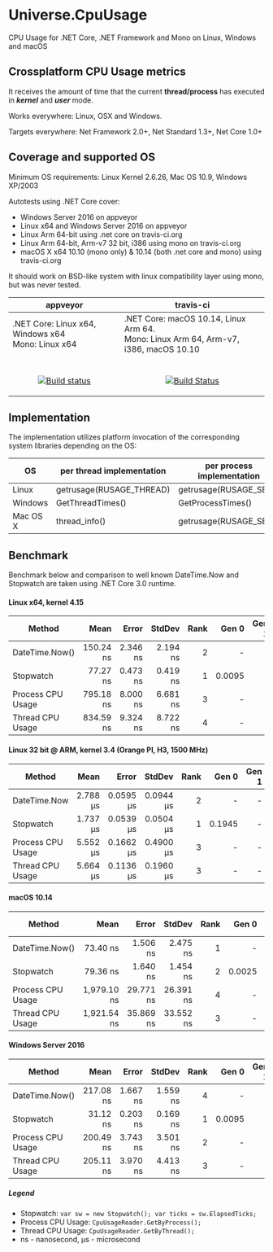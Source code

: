 # Universe.CpuUsage
CPU Usage for .NET Core, .NET Framework and Mono on Linux, Windows and macOS

## Crossplatform CPU Usage metrics
It receives the amount of time that the current **thread/process** has executed in _**kernel**_ and _**user**_ mode.

Works everywhere: Linux, OSX and Windows.

Targets everywhere: Net Framework 2.0+, Net Standard 1.3+, Net Core 1.0+

## Coverage and supported OS
Minimum OS requirements: Linux Kernel 2.6.26, Mac OS 10.9, Windows XP/2003

Autotests using .NET Core cover:
- Windows Server 2016 on appveyor
- Linux x64 and Windows Server 2016 on appveyor
- Linux Arm 64-bit using .net core on travis-ci.org
- Linux Arm 64-bit, Arm-v7 32 bit, i386 using mono on travis-ci.org
- macOS X x64 10.10 (mono only) & 10.14 (both .net core and mono) using travis-ci.org

It should work on BSD-like system with linux compatibility layer using mono, but was never tested. 

| appveyor                   | travis-ci                                                                                 |
|----------------------------|-------------------------------------------------------------------------------------------|
| .NET Core: Linux x64, Windows x64<br>Mono: Linux x64 | .NET Core: macOS 10.14, Linux Arm 64. <br>Mono: Linux Arm 64, Arm-v7, i386, macOS 10.10 |
| <br><p align="center">[![Build status](https://ci.appveyor.com/api/projects/status/udq3dip23mqxlkjf?svg=true)](https://ci.appveyor.com/project/devizer/universe-cpuusage)</p> | <br><p align="center">[![Build Status](https://travis-ci.org/devizer/Universe.CpuUsage.svg?branch=master)](https://travis-ci.org/devizer/Universe.CpuUsage)</p> |
 
## Implementation
The implementation utilizes platform invocation of the corresponding system libraries depending on the OS:

| OS       | per thread implementation  | per process implementation   | library         |
|----------|--------------------------|------------------------|-----------------|
| Linux    | getrusage(RUSAGE_THREAD) | getrusage(RUSAGE_SELF) | libc.so         |
| Windows  | GetThreadTimes()         | GetProcessTimes()      | kernel32.dll    |
| Mac OS X | thread_info()            | getrusage(RUSAGE_SELF) | libSystem.dylib |

## Benchmark 
Benchmark below and comparison to well known DateTime.Now and Stopwatch are taken using .NET Core 3.0 runtime.

#### Linux x64, kernel 4.15
|      Method |      Mean |    Error |   StdDev | Rank |  Gen 0 | Gen 1 | Gen 2 | Allocated |
|------------ |----------:|---------:|---------:|-----:|-------:|------:|------:|----------:|
| DateTime.Now() | 150.24 ns | 2.346 ns | 2.194 ns |    2 |      - |     - |     - |         - |
|   Stopwatch |  77.27 ns | 0.473 ns | 0.419 ns |    1 | 0.0095 |     - |     - |      40 B |
| Process CPU Usage | 795.18 ns | 8.000 ns | 6.681 ns |    3 |      - |     - |     - |         - |
| Thread CPU Usage| 834.59 ns | 9.324 ns | 8.722 ns |    4 |      - |     - |     - |         - |

#### Linux 32 bit @ ARM, kernel 3.4 (Orange PI, H3, 1500 MHz)
|      Method |     Mean |     Error |    StdDev | Rank |  Gen 0 | Gen 1 | Gen 2 | Allocated |
|------------ |---------:|----------:|----------:|-----:|-------:|------:|------:|----------:|
| DateTime.Now | 2.788  μs | 0.0595  μs | 0.0944  μs |    2 |      - |     - |     - |         - |
|   Stopwatch | 1.737  μs | 0.0539  μs | 0.0504  μs |    1 | 0.1945 |     - |     - |      32 B |
| Process CPU Usage | 5.552  μs | 0.1662  μs | 0.4900  μs |    3 |      - |     - |     - |         - |
|    Thread CPU Usage | 5.664  μs | 0.1136  μs | 0.1960  μs |    3 |      - |     - |     - |         - |

#### macOS 10.14
|      Method |        Mean |     Error |    StdDev | Rank |  Gen 0 | Gen 1 | Gen 2 | Allocated |
|------------ |------------:|----------:|----------:|-----:|-------:|------:|------:|----------:|
| DateTime.Now() |    73.40 ns |  1.506 ns |  2.475 ns |    1 |      - |     - |     - |         - |
|   Stopwatch |    79.36 ns |  1.640 ns |  1.454 ns |    2 | 0.0025 |     - |     - |      40 B |
|   Process CPU Usage | 1,979.10 ns | 29.771 ns | 26.391 ns |    4 |      - |     - |     - |         - |
|    Thread CPU Usage | 1,921.54 ns | 35.869 ns | 33.552 ns |    3 |      - |     - |     - |         - |

#### Windows Server 2016
|      Method |      Mean |    Error |   StdDev | Rank |  Gen 0 | Gen 1 | Gen 2 | Allocated |
|------------ |----------:|---------:|---------:|-----:|-------:|------:|------:|----------:|
| DateTime.Now() | 217.08 ns | 1.667 ns | 1.559 ns |    4 |      - |     - |     - |         - |
|   Stopwatch |  31.12 ns | 0.203 ns | 0.169 ns |    1 | 0.0095 |     - |     - |      40 B |
|   Process CPU Usage | 200.49 ns | 3.743 ns | 3.501 ns |    2 |      - |     - |     - |         - |
|    Thread CPU Usage | 205.11 ns | 3.970 ns | 4.413 ns |    3 |      - |     - |     - |         - |

##### Legend
- Stopwatch: `var sw = new Stopwatch(); var ticks = sw.ElapsedTicks;`
- Process CPU Usage: `CpuUsageReader.GetByProcess();`
- Thread CPU Usage: `CpuUsageReader.GetByThread();`
- ns - nanosecond,  μs - microsecond

